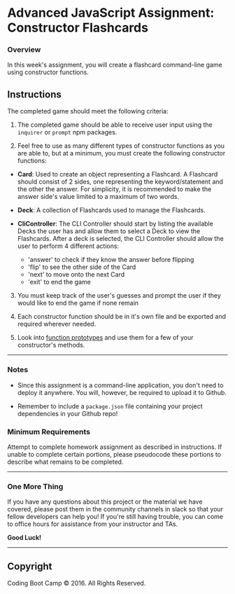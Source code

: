 # Advanced JavaScript Assignment: Constructor Flashcards

### Overview

In this week's assignment, you will create a flashcard command-line game using constructor functions.

## Instructions

The completed game should meet the following criteria:

1. The completed game should be able to receive user input using the `inquirer` or `prompt` npm packages.

2. Feel free to use as many different types of constructor functions as you are able to, but at a minimum, you must create the following constructor functions:

  * **Card**: Used to create an object representing a Flashcard. A Flashcard should consist of 2 sides, one representing the keyword/statement and the other the answer. For simplicity, it is recommended to make the answer side's value limited to a maximum of two words.

  * **Deck**: A collection of Flashcards used to manage the Flashcards.

  * **CliController**: The CLI Controller should start by listing the available Decks the user has and allow them to select a Deck to view the Flashcards. After a deck is selected, the CLI Controller should allow the user to perform 4 different actions:
    - 'answer' to check if they know the answer before flipping
    - 'flip' to see the other side of the Card
    - 'next' to move onto the next Card
    - 'exit' to end the game

3. You must keep track of the user's guesses and prompt the user if they would like to end the game if none remain

4. Each constructor function should be in it's own file and be exported and required wherever needed.

5. Look into [function prototypes](https://www.thecodeship.com/web-development/methods-within-constructor-vs-prototype-in-javascript/) and use them for a few of your constructor's methods.

- - -

### Notes

* Since this assignment is a command-line application, you don't need to deploy it anywhere. You will, however, be required to upload it to Github.

* Remember to include a `package.json` file containing your project dependencies in your Github repo!

### Minimum Requirements

Attempt to complete homework assignment as described in instructions. If unable to complete certain portions, please pseudocode these portions to describe what remains to be completed.

- - -

### One More Thing

If you have any questions about this project or the material we have covered, please post them in the community channels in slack so that your fellow developers can help you! If you're still having trouble, you can come to office hours for assistance from your instructor and TAs.

**Good Luck!**

- - -

## Copyright

Coding Boot Camp © 2016. All Rights Reserved.
